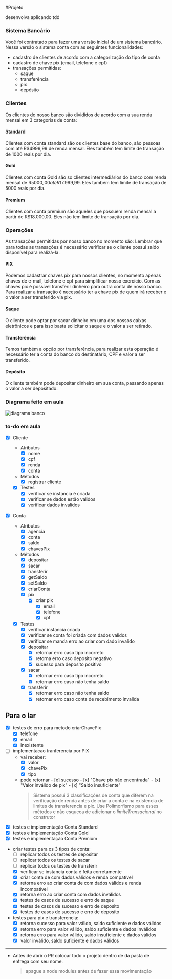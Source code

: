 #Projeto

desenvolva aplicando tdd

### Sistema Bancário

Você foi contratado para fazer uma versão inicial de um sistema bancário. Nessa versão o sistema conta com as seguintes funcionalidades:

- cadastro de clientes de acordo com a categorização do tipo de conta
- cadastro de chave pix (email, telefone e cpf)
- transações permitidas:
  - saque
  - transferência
  - pix
  - depósito

### Clientes

Os clientes do nosso banco são divididos de acordo com a sua renda mensal em 3 categorias de conta:

#### Standard

Clientes com conta standard são os clientes base do banco, são pessoas com até R$4999,99 de renda mensal.
Eles também tem limite de transação de 1000 reais por dia.

#### Gold

Clientes com conta Gold são so clientes intermediários do banco com renda mensal de R$5000,00 até R$17.999,99.
Eles também tem limite de transação de 5000 reais por dia.

#### Premium

Clientes com conta premium são aqueles que possuem renda mensal a partir de R$18.000,00.
Eles não tem limite de transação por dia.

### Operações

As transações permitidas por nosso banco no momento são:
Lembrar que para todas as transações é necessário verificar se o cliente possui saldo disponível para realizá-la.

#### PIX

Podemos cadastrar chaves pix para nossos clientes, no momento apenas chaves de e-mail, telefone e cpf para simplificar nosso exercício. Com as chaves pix é possível transferir dinheiro para outra conta de nosso banco. Para realizar a transação é necessário ter a chave pix de quem irá receber e o valor a ser transferido via pix.

#### Saque

O cliente pode optar por sacar dinheiro em uma dos nossos caixas eletrônicos e para isso basta solicitar o saque e o valor a ser retirado.

#### Transferência

Temos também a opção por transferência, para realizar esta operação é necessário ter a conta do banco do destinatário, CPF e valor a ser transferido.

#### Depósito

O cliente também pode depositar dinheiro em sua conta, passando apenas o valor a ser depositado.

### Diagrama feito em aula

  <img src="../../assets/diagrama_bancao.png" alt="diagrama banco" >

### to-do em aula

- [x] Cliente

  - Atributos
    - [x] nome
    - [x] cpf
    - [x] renda
    - [x] conta
  - Métodos
    - [x] registrar cliente
  - [x] Testes
    - [x] verificar se instancia é criada
    - [x] verificar se dados estão validos
    - [x] verificar dados invalidos

- [x] Conta
  - Atributos
    - [x] agencia
    - [x] conta
    - [x] saldo
    - [x] chavesPix
  - Métodos
    - [x] depositar
    - [x] sacar
    - [x] transferir
    - [x] getSaldo
    - [x] setSaldo
    - [x] criarConta
    - [x] pix
      - [x] criar pix
        - [x] email
        - [x] telefone
        - [x] cpf
  - [x] Testes
    - [x] verificar instancia criada
    - [x] verificar se conta foi criada com dados validos
    - [x] verificar se manda erro ao criar com dado invalido
    - [x] depositar
      - [x] retornar erro caso tipo incorreto
      - [x] retorna erro caso deposito negativo
      - [x] sucesso para deposito positivo
    - [x] sacar
      - [x] retornar erro caso tipo incorreto
      - [x] retornar erro caso não tenha saldo
    - [x] transferir
      - [x] retornar erro caso não tenha saldo
      - [x] retornar erro caso conta de recebimento invalida

## Para o lar

- [x] testes de erro para metodo criarChavePix
  - [x] telefone
  - [x] email
  - [x] inexistente
- [ ] implementacao tranferencia por PIX
  - vai receber:
    - [x] valor
    - [x] chavePix
    - [x] tipo
  - pode retornar - [x] sucesso - [x] "Chave pix não encontrada" - [x] "Valor inválido de pix" - [x] "Saldo insuficiente"
    > Sistema possui 3 classificações de conta que diferem na verificação de renda antes de criar a conta e na existencia de limites de transferencia e pix. Use Polimorfismo para esses métodos e não esqueca de adicionar o _limiteTransacional_ no construtor
- [x] testes e implementação Conta Standard
- [x] testes e implementação Conta Gold
- [x] testes e implementação Conta Premium
- criar testes para os 3 tipos de conta:
  - [ ] replicar todos os testes de depositar
  - [ ] replicar todos os testes de sacar
  - [ ] replicar todos os testes de transferir
  - [x] verificar se instancia conta é feita corretamente
  - [x] criar conta de com dados válidos e renda compatível
  - [x] retorna erro ao criar conta de com dados válidos e renda incompatível
  - [x] retorna erro ao criar conta com dados inválidos
  - [x] testes de casos de sucesso e erro de saque
  - [x] testes de casos de sucesso e erro de deposito
  - [x] testes de casos de sucesso e erro de deposito
- testes para pix e transferencia:
  - [x] retorna sucesso para valor válido, saldo suficiente e dados válidos
  - [x] retorna erro para valor válido, saldo suficiente e dados inválidos
  - [x] retorna erro para valor válido, saldo insuficiente e dados válidos
  - [x] valor inválido, saldo suficiente e dados válidos

---

- Antes de abrir o PR colocar todo o projeto dentro de da pasta de entrega com seu nome.
  > apague a node modules antes de fazer essa movimentação
